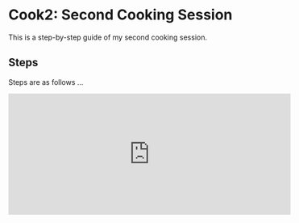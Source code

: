# Cook2: Second Cooking Session

This is a step-by-step guide of my second cooking session.

## Steps

Steps are as follows ...

<iframe width="560" height="240" controls src="https://www.youtube.com/embed/qTqNsRwypQw" frameborder="0" allow="accelerometer; autoplay; clipboard-write; encrypted-media; gyroscope; picture-in-picture" allowfullscreen></iframe>

